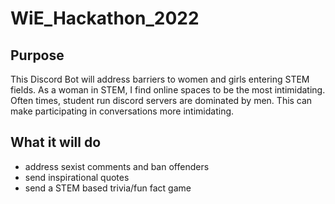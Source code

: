# WiE_Hackathon_2022

## Purpose

This Discord Bot will address barriers to women and girls entering STEM fields. As a woman in STEM, I find online spaces to be the most intimidating. Often times, student run discord servers are dominated by men. This can make participating in conversations more intimidating.

## What it will do
- address sexist comments and ban offenders
- send inspirational quotes
- send a STEM based trivia/fun fact game
